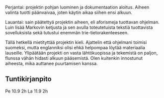 Perjantai: projektin pohjan luominen ja dokumentaation aloitus. Aiheen valinta tuotti päänvaivaa, joten käytin aikaa siihen ensi alkuun.

Lauantai: sain päätettyä projektin aiheen, eli aforismeja tuottavan ohjelman. Luin lisää Markovin ketjusta ja sen avulla toteutetuista tekstiä tuottavista sovelluksista sekä tutustui enemmän trie-tietorakenteeseen.

Tällä hetkellä mietityttää projektin kieli. Ajattelin että ohjelmani toimisi suomeksi, mutta englanniksi olisi ehkä helpompaa löytää materiaalia lauseille. Ylipäätään projekti on vasta lähtökuopissa ja tekemistä on paljon, flunssa vähän hidasti alkuun pääsemistä. Olen kuitenkin innostunut aiheesta, mika auttanee puurtamisen kanssa.


## Tuntikirjanpito
Pe 10.9 2h
La 11.9 2h
